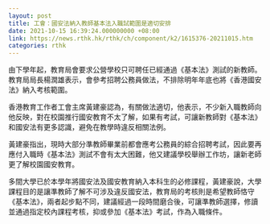 ```yaml
---
layout: post
title: 工會：國安法納入教師基本法入職試範圍是適切安排
date: 2021-10-15 16:39:24.000000000 +08:00
link: https://news.rthk.hk/rthk/ch/component/k2/1615376-20211015.htm
categories: rthk
---
```


由下學年起，教育局會要求公營學校只可聘任已經通過《基本法》測試的新教師。教育局局長楊潤雄表示，會參考招聘公務員做法，不排除明年年底也將《香港國安法》納入考核範圍。

香港教育工作者工會主席黃建豪認為，有關做法適切，他表示，不少新入職教師向他反映，對在校園推行國安教育不太了解，如果有考試，可讓新教師對《基本法》和國安法有更多認識，避免在教學時違反相關法例。

黃建豪指出，現時大部分準教師畢業前都會應考公務員的綜合招聘考試，因此要再應付入職時《基本法》測試不會有太大困難，他又建議學校舉辦工作坊，讓新老師更了解校園國安教育。

多間大學已於本學年將國安法及國安教育納入本科生的必修課程，黃建豪說，大學課程目的是讓準教師了解不可涉及違反國安法，教育局的考核則是希望教師恪守《基本法》，兩者起步點不同，建議經過一段時間磨合後，可讓準教師選擇，修讀並通過指定校內課程考核，抑或參加《基本法》考試，作為入職條件。
